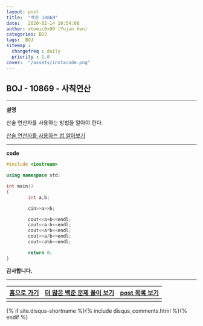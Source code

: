 ```yaml
---
layout: post
title:  "백준 10869"
date:   2020-02-14 10:54:00
author: atomic0x90 (Yujun Han)
categories: BOJ
tags:  BOJ
sitemap :
  changefreq : daily
  priority : 1.0
cover:  "/assets/instacode.png"
---
```


## BOJ - 10869 - 사칙연산

---

**설명**

산술 연산자를 사용하는 방법을 알아야 한다.

[산술 연산자를 사용하는 법 알아보기][10]


---

**code**
```cpp
#include <iostream>

using namespace std;

int main()
{
        int a,b;

        cin>>a>>b;

        cout<<a+b<<endl;
        cout<<a-b<<endl;
        cout<<a*b<<endl;
        cout<<a/b<<endl;
        cout<<a%b<<endl;

        return 0;
}
```


**감사합니다.**

---

[홈으로 가기][01]       |[더 많은 백준 문제 풀이 보기][00]      |[post 목록 보기][02]
:------:                |:------:                               |:------:
                        |                                       |

[00]: https://atomic0x90.github.io/posts/#BOJ "Beakjoon post"
[01]: https://atomic0x90.github.io/ "home"
[02]: https://atomic0x90.github.io/posts/ "posts"

[10]: https://atomic0x90.github.io/c-language/2019/06/13/arithmetic-operator.html "산술 연산자"


{% if site.disqus-shortname %}{% include disqus_comments.html %}{% endif %}




